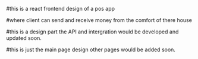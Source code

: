 #this is a react frontend design of a pos app

#where client can send and receive money from the comfort of there house

#this is a design part the API and intergration would be developed and updated soon.

#this is just the main page design other pages would be added soon.
